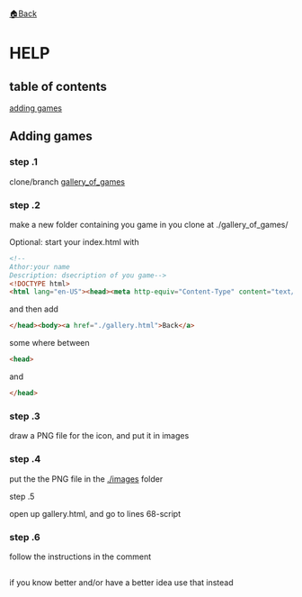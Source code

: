 <a href="./README.md">🏠Back</a>
<h1>HELP</h1>
<h2 id="table">table of contents</h2><div class="contents">
<a href="#add_games">adding games</a><br>
</div>
<h2>Adding games</h2>
<div id="add_games">
<h3 id="1">step .1</h3>
<p>clone/branch <a href="https://github.com/e-rairigh/gallery_of_games">gallery_of_games</a></p>
<h3 id="2">step .2</h3>
<p>make a new folder containing you game in you clone at ./gallery_of_games/</p>
<p>Optional: start your index.html with</p>
                
```html
<!--
Athor:your name
Description: dsecription of you game-->
<!DOCTYPE html>
<html lang="en-US"><head><meta http-equiv="Content-Type" content="text/html; charset=UTF-8">
```
                
<p>and then add 
    
```html
</head><body><a href="./gallery.html">Back</a>
```
some where between
```html
<head>
```
and
```html
</head>
```
</p>
<h3 id="3">step .3</h3>
<p>draw a PNG file for the icon, and put it in images</p>
<h3 id="4">step .4</h3>
<p>put the the PNG file in the <a href="./images/">./images</a> folder</p>
<h id="5">step .5</h3>
<p>open up gallery.html, and go to lines 68-script</p>
<h3 id="6">step .6</h3>
<p>follow the instructions in the comment</p>
</div>
<h2></h2>
<footer>if you know better and/or have a better idea use that instead</footer>
